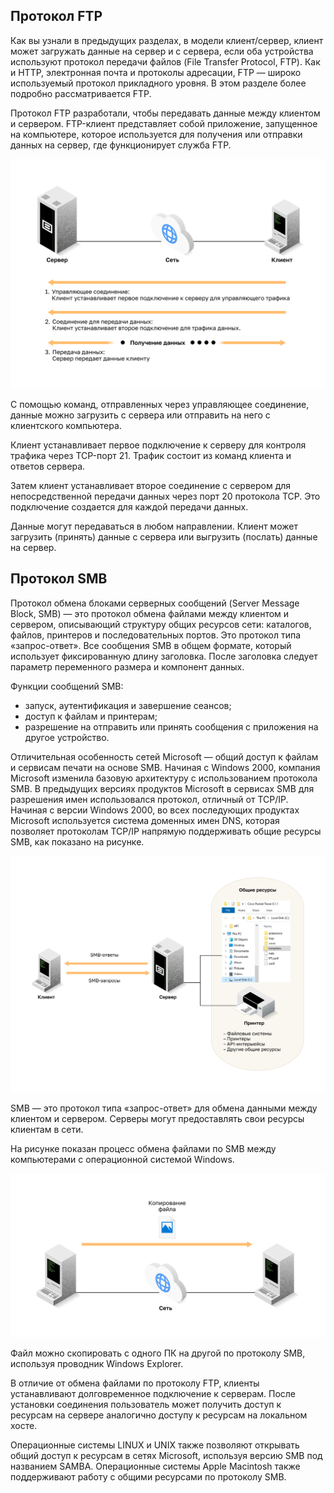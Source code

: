 <!-- verified: agorbachev 03.05.2022 -->

<!-- 15.5.1 -->
## Протокол FTP

Как вы узнали в предыдущих разделах, в модели клиент/сервер, клиент может загружать данные на сервер и с сервера, если оба устройства используют протокол передачи файлов (File Transfer Protocol, FTP). Как и HTTP, электронная почта и протоколы адресации, FTP — широко используемый протокол прикладного уровня. В этом разделе более подробно рассматривается FTP.

Протокол FTP разработали, чтобы передавать данные между клиентом и сервером. FTP-клиент представляет собой приложение, запущенное на компьютере, которое используется для получения или отправки данных на сервер, где функционирует служба FTP.

![](./assets/15.5.1.svg)


С помощью команд, отправленных через управляющее соединение, данные можно загрузить с сервера или отправить на него с клиентского компьютера.

Клиент устанавливает первое подключение к серверу для контроля трафика через TCP-порт 21. Трафик состоит из команд клиента и ответов сервера.

Затем клиент устанавливает второе соединение с сервером для непосредственной передачи данных через порт 20 протокола TCP. Это подключение создается для каждой передачи данных.

Данные могут передаваться в любом направлении. Клиент может загрузить (принять) данные с сервера или выгрузить (послать) данные на сервер.

<!-- 15.5.2 -->
## Протокол SMB

Протокол обмена блоками серверных сообщений (Server Message Block, SMB) — это протокол обмена файлами между клиентом и сервером, описывающий структуру общих ресурсов сети: каталогов, файлов, принтеров и последовательных портов. Это протокол типа «запрос-ответ». Все сообщения SMB в общем формате, который использует фиксированную длину заголовка. После заголовка следует параметр переменного размера и компонент данных.

Функции сообщений SMB:

* запуск, аутентификация и завершение сеансов;
* доступ к файлам и принтерам;
* разрешение на отправить или принять сообщения с приложения на другое устройство.

Отличительная особенность сетей Microsoft — общий доступ к файлам и сервисам печати на основе SMB. Начиная с Windows 2000, компания Microsoft изменила базовую архитектуру с использованием протокола SMB. В предыдущих версиях продуктов Microsoft в сервисах SMB для разрешения имен использовался протокол, отличный от TCP/IP. Начиная с версии Windows 2000, во всех последующих продуктах Microsoft используется система доменных имен DNS, которая позволяет протоколам TCP/IP напрямую поддерживать общие ресурсы SMB, как показано на рисунке.

![](./assets/15.5.2-1.svg)


SMB — это протокол типа «запрос-ответ» для обмена данными между клиентом и сервером. Серверы могут предоставлять свои ресурсы клиентам в сети.

На рисунке показан процесс обмена файлами по SMB между компьютерами с операционной системой Windows.

![](./assets/15.5.2-2.svg)


Файл можно скопировать с одного ПК на другой по протоколу SMB, используя проводник Windows Explorer.

В отличие от обмена файлами по протоколу FTP, клиенты устанавливают долговременное подключение к серверам. После установки соединения пользователь может получить доступ к ресурсам на сервере аналогично доступу к ресурсам на локальном хосте.

Операционные системы LINUX и UNIX также позволяют открывать общий доступ к ресурсам в сетях Microsoft, используя версию SMB под названием SAMBA. Операционные системы Apple Macintosh также поддерживают работу с общими ресурсами по протоколу SMB.

<!-- 15.5.3 -->
<!-- quiz -->

